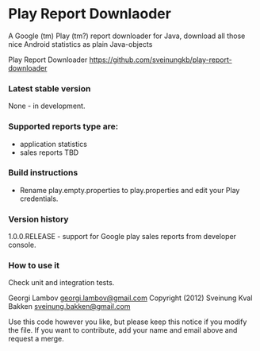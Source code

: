 Play Report Downlaoder
======================

A Google (tm) Play (tm?) report downloader for Java, download all those nice Android statistics as plain Java-objects

Play Report Downloader
https://github.com/sveinungkb/play-report-downloader

### Latest stable version

None - in development.

### Supported reports type are:

* application statistics
* sales reports TBD

### Build instructions

* Rename play.empty.properties to play.properties and edit your Play credentials. 

### Version history

1.0.0.RELEASE - support for Google play sales reports from developer console.

### How to use it

Check unit and integration tests.

Georgi Lambov
georgi.lambov@gmail.com
Copyright (2012) Sveinung Kval Bakken
sveinung.bakken@gmail.com

Use this code however you like, but please keep this notice if you modify the file.
If you want to contribute, add your name and email above and request a merge.
